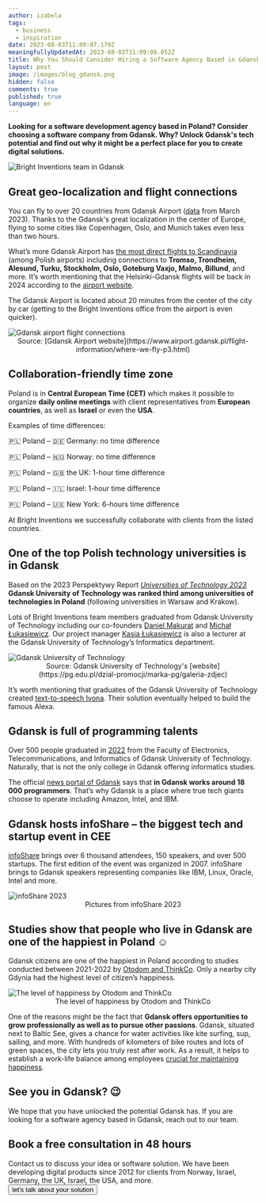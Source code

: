 ```yaml
---
author: izabela
tags:
  - business
  - inspiration
date: 2023-08-03T11:09:07.179Z
meaningfullyUpdatedAt: 2023-08-03T11:09:08.052Z
title: Why You Should Consider Hiring a Software Agency Based in Gdansk (Poland)
layout: post
image: /images/blog_gdansk.png
hidden: false
comments: true
published: true
language: en
---
```

**Looking for a software development agency based in Poland? Consider choosing a software company from Gdansk. Why? Unlock Gdansk's tech potential and find out why it might be a perfect place for you to create digital solutions.**

<div class="image"><img src="/images/blog_gdansk.png" alt="Bright Inventions team in Gdansk" title="Bright Inventions team in Gdansk"  /> </div>

## Great geo-localization and flight connections

You can fly to over 20 countries from Gdansk Airport ([data](https://www.airport.gdansk.pl/lotnisko/aktualnosci/80-polaczen-do-24-krajow-n2234.html) from March 2023). Thanks to the Gdansk's great localization in the center of Europe, flying to some cities like Copenhagen, Oslo, and Munich takes even less than two hours.

What’s more Gdansk Airport has [the most direct flights to Scandinavia](https://www.airport.gdansk.pl/lotnisko/aktualnosci/od-kwietnia-nowe-polaczenia-z-gdanska-do-skandynawii--n1706.html) (among Polish airports) including connections to **Tromso, Trondheim, Alesund, Turku, Stockholm, Oslo, Goteburg Vaxjo, Malmo, Billund**, and more. It’s worth mentioning that the Helsinki-Gdansk flights will be back in 2024 according to the [airport website](https://www.airport.gdansk.pl/lotnisko/aktualnosci/wroca-loty-z-gdanska-do-helsinek--n2251.html).

The Gdansk Airport is located about 20 minutes from the center of the city by car (getting to the Bright Inventions office from the airport is even quicker). 

<div class="image"><img src="/images/blog_post_airport_gdansk.png" alt="Gdansk airport flight connections" title="Gdansk airport flight connections"  /> </div>

<center>Source: [Gdansk Airport website](https://www.airport.gdansk.pl/flight-information/where-we-fly-p3.html) </center>

## Collaboration-friendly time zone

Poland is in **Central European Time (CET)** which makes it possible to organize **daily online meetings** with client representatives from **European countries**, as well as **Israel** or even the **USA**.

Examples of time differences:

🇵🇱 Poland – 🇩🇪 Germany: no time difference

🇵🇱 Poland – 🇳🇴 Norway: no time difference

🇵🇱 Poland – 🇬🇧 the UK: 1-hour time difference

🇵🇱 Poland – 🇮🇱 Israel: 1-hour time difference

🇵🇱 Poland – 🇺🇸 New York: 6-hours time difference

At Bright Inventions we successfully collaborate with clients from the listed countries.

## One of the top Polish technology universities is in Gdansk

Based on the 2023 Perspektywy Report *[Universities of Technology 2023](https://2023.ranking.perspektywy.org/ranking/university-ranking/ranking-by-university-type/universities-of-technology)* **Gdansk University of Technology was ranked third among universities of technologies in Poland** (following universities in Warsaw and Krakow).

Lots of Bright Inventions team members graduated from Gdansk University of Technology including our co-founders [Daniel Makurat](/about-us/daniel/) and [Michał Łukasiewicz](/about-us/michal/). Our project manager [Kasia Łukasiewicz](/about-us/kasia/) is also a lecturer at the Gdansk University of Technology’s Informatics department.

<div class="image"><img src="/images/blog_post_gdansk_tech_university.png" alt="Gdansk University of Technology" title="Gdansk University of Technology"  /> </div>

<center> Source: Gdansk University of Technology's [website](https://pg.edu.pl/dzial-promocji/marka-pg/galeria-zdjec) </center>

It’s worth mentioning that graduates of the Gdansk University of Technology created [text-to-speech Ivona](https://pg.edu.pl/aktualnosci/2021-04/chcemy-dac-polakom-milion-dodatkowych-lat-zycia-w-zdrowiu-rozmowa-z-lukaszem). Their solution eventually helped to build the famous Alexa.

## Gdansk is full of programming talents

Over 500 people graduated in [2022](https://cdn.files.pg.edu.pl/main/Dzia%C5%82%20Kszta%C5%82cenia/Statystyki/Liczba%20absolwent%C3%B3w%20stan%20na%20dzie%C5%84%2031.12.2022.pdf) from the Faculty of Electronics, Telecommunications, and Informatics of Gdansk University of Technology. Naturally, that is not the only college in Gdansk offering informatics studies.

The official [news portal of Gdansk](https://www.gdansk.pl/wiadomosci/Armia-18-tysiecy-programistow-Czy-Gdansk-jest-zaglebiem-branzy-IT-w-Polsce-Invest-in-Pomerania-Marcin-Grzegory-BSS-biurowce,a,224885) says that **in Gdansk works around 18 000 programmers**. That’s why Gdansk is a place where true tech giants choose to operate including Amazon, Intel, and IBM.

## Gdansk hosts infoShare – the biggest tech and startup event in CEE

[infoShare](https://infoshare.pl/conference/) brings over 6 thousand attendees, 150 speakers, and over 500 startups. The first edition of the event was organized in 2007. infoShare brings to Gdansk speakers representing companies like IBM, Linux, Oracle, Intel and more.

<div class="image"><img src="/images/blog_post_infoshare.png" alt="infoShare 2023" title="Pictures from infoShare 2023"  /> </div>

<center> Pictures from infoShare 2023 </center>

## Studies show that people who live in Gdansk are one of the happiest in Poland ☺️

Gdansk citizens are one of the happiest in Poland according to studies conducted between 2021-2022 by [Otodom and ThinkCo](https://www.thefirstnews.com/article/gdynia-happiest-place-in-poland-says-new-report-revealing-countrys-most-and-least-satisfied-cities-32304). Only a nearby city Gdynia had the highest level of citizen’s happiness.

<div class="image"><img src="/images/blog_post_gdansk_happiness.png" alt="The level of happiness by Otodom and ThinkCo" title="The level of happiness"  /> </div>

<center> The level of happiness by Otodom and ThinkCo </center>

One of the reasons might be the fact that **Gdansk offers opportunities to grow professionally as well as to pursue other passions**. Gdansk, situated next to Baltic See, gives a chance for water activities like kite surfing, sup, sailing, and more. With hundreds of kilometers of bike routes and lots of green spaces, the city lets you truly rest after work. As a result, it helps to establish a work-life balance among employees [crucial for maintaining happiness](https://www.researchgate.net/publication/299741273_The_Relationship_Between_Work-Life_Balance_and_Happiness_From_the_Perspectives_of_Generation_X_and_Y).

## See you in Gdansk? 😉

We hope that you have unlocked the potential Gdansk has. If you are looking for a software agency based in Gdansk, reach out to our team.

<div class='block-button'><h2>Book a free consultation in 48 hours</h2><div>Contact us to discuss your idea or software solution. We have been developing digital products since 2012 for clients from Norway, Israel, Germany, the UK, Israel, the USA, and more.</div><a href="/start-project/"><button>let's talk about your solution</button></a></div>

